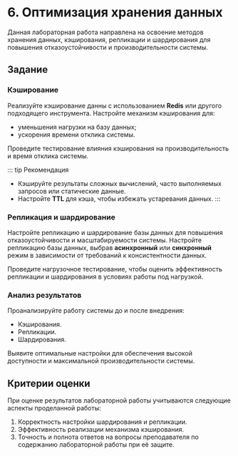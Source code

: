 # 6. Оптимизация хранения данных

Данная лабораторная работа направлена на освоение методов хранения данных, кэширования, репликации и шардирования для повышения отказоустойчивости и производительности системы.

## Задание

### Кэширование

Реализуйте кэширование данны с использованием **Redis** или другого подходящего инструмента. Настройте механизм кэширования для:

- уменьшения нагрузки на базу данных;
- ускорения времени отклика системы.

Проведите тестирование влияния кэширования на производительность и время отклика системы.

::: tip Рекомендация
- Кэшируйте результаты сложных вычислений, часто выполняемых запросов или статические данные.
- Настройте **TTL** для кэша, чтобы избежать устаревания данных.
:::

### Репликация и шардирование

Настройте репликацию и шардирование базы данных для повышения отказоустойчивости и масштабируемости системы. 
Настройте репликацию базы данных, выбрав **асинхронный** или **синхронный** режим в зависимости от требований к консистентности данных.

Проведите нагрузочное тестирование, чтобы оценить эффективность репликации и шардирования в условиях работы под нагрузкой.

### Анализ результатов

Проанализируйте работу системы до и после внедрения:

- Кэширования.
- Репликации.
- Шардирования.

Выявите оптимальные настройки для обеспечения высокой доступности и максимальной производительности системы.

## Критерии оценки

При оценке результатов лабораторной работы учитываются следующие аспекты проделанной работы:

1. Корректность настройки шардирования и репликации.  
2. Эффективность реализации механизма кэширования.  
4. Точность и полнота ответов на вопросы преподавателя по содержанию лабораторной работы при её защите.
